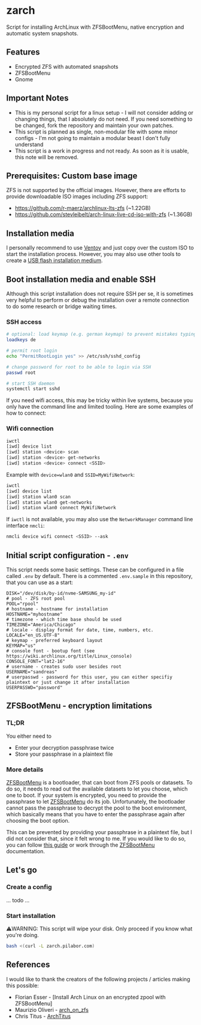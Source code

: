 # zarch

Script for installing ArchLinux with ZFSBootMenu, native encryption and automatic system snapshots.

## Features

- Encrypted ZFS with automated snapshots
- ZFSBootMenu
- Gnome

## Important Notes

- This is my personal script for a linux setup - I will not consider adding or changing things, that I absolutely do not need. If you need something to be changed, fork the repository and maintain your own patches.
- This script is planned as single, non-modular file with some minor configs - I'm not going to maintain a modular beast I don't fully understand
- This script is a work in progress and not ready. As soon as it is usable, this note will be removed.

## Prerequisites: Custom base image

ZFS is not supported by the official images. However, there are efforts to provide downloadable ISO images including ZFS support:

- https://github.com/r-maerz/archlinux-lts-zfs (~1.22GB)
- https://github.com/stevleibelt/arch-linux-live-cd-iso-with-zfs (~1.36GB)


## Installation media

I personally recommend to use [Ventoy] and just copy over the custom ISO to start the installation process. However, you may also use other tools to create a [USB flash installation medium]. 

## Boot installation media and enable SSH

Although this script installation does not require SSH per se, it is sometimes very helpful to perform or debug the installation over a remote connection to do some research or bridge waiting times. 

### SSH access
```bash
# optional: load keymap (e.g. german keymap) to prevent mistakes typing the password
loadkeys de

# permit root login
echo "PermitRootLogin yes" >> /etc/ssh/sshd_config

# change password for root to be able to login via SSH
passwd root

# start SSH daemon
systemctl start sshd
```

If you need wifi access, this may be tricky within live systems, because you only have the command line and limited tooling. Here are some examples of how to connect:

### Wifi connection

```bash
iwctl
[iwd] device list
[iwd] station <device> scan
[iwd] station <device> get-networks
[iwd] station <device> connect <SSID>
```

Example with `device=wlan0` and `SSID=MyWifiNetwork`:
```bash
iwctl
[iwd] device list
[iwd] station wlan0 scan
[iwd] station wlan0 get-networks
[iwd] station wlan0 connect MyWifiNetwork
```

If `iwctl` is not available, you may also use the `NetworkManager` command line interface `nmcli`:

```bash
nmcli device wifi connect <SSID> --ask
```

## Initial script configuration - `.env`

This script needs some basic settings. These can be configured in a file called `.env` by default. There is a commented `.env.sample` in this repository, that you can use as a start:

```
DISK="/dev/disk/by-id/nvme-SAMSUNG_my-id"
# pool - ZFS root pool
POOL="rpool"
# hostname - hostname for installation
HOSTNAME="myhostname"
# timezone - which time base should be used
TIMEZONE="America/Chicago"
# locale - display format for date, time, numbers, etc.
LOCALE="en_US.UTF-8"
# keymap - preferred keyboard layout
KEYMAP="us"
# console font - bootup font (see https://wiki.archlinux.org/title/Linux_console)
CONSOLE_FONT="lat2-16"
# username - creates sudo user besides root
USERNAME="sandreas"
# userpasswd - password for this user, you can either specifiy plaintext or just change it after installation
USERPASSWD="password"
```

## ZFSBootMenu - encryption limitations

### TL;DR

You either need to

- Enter your decryption passphrase twice
- Store your passphrase in a plaintext file

### More details

[ZFSBootMenu] is a bootloader, that can boot from ZFS pools or datasets. To do so, it needs to read out the available datasets to let you choose, which one to boot. If your system is encrypted, you need to provide the passphrase to let [ZFSBootMenu] do its job. Unfortunately, the bootloader cannot pass the passphrase to decrypt the pool to the boot environment, which basically means that you have to enter the passphrase again after choosing the boot option. 

This can be prevented by providing your passphrase in a plaintext file, but I did not consider that, since it felt wrong to me. If you would like to do so, you can follow [this guide](https://web.archive.org/web/20250228214144/https://florianesser.ch/posts/20220714-arch-install-zbm/) or work through the [ZFSBootMenu] documentation.



## Let's go

### Create a config

... todo ...

### Start installation

⚠️WARNING: This script will wipe your disk. Only proceed if you know what you're doing.

```bash
bash <(curl -L zarch.pilabor.com)
```

## References

I would like to thank the creators of the following projects / articles making this possible:

- Florian Esser - [Install Arch Linux on an encrypted zpool with ZFSBootMenu]
- Maurizio Oliveri - [arch_on_zfs]
- Chris Titus - [ArchTitus]


[Ventoy]: https://www.ventoy.net/en/index.html
[USB flash installation medium]: https://wiki.archlinux.org/title/USB_flash_installation_medium
[ZFSBootMenu]: https://docs.zfsbootmenu.org

[ArchTitus]: https://github.com/ChrisTitusTech/ArchTitus/
[Guide: Install Arch Linux on an encrypted zpool with ZFSBootMenu]: https://web.archive.org/web/20250228214144/https://florianesser.ch/posts/20220714-arch-install-zbm/
[arch_on_zfs]: https://gist.github.com/Soulsuke/6a7d1f09f7fef968a2f32e0ff32a5c4c